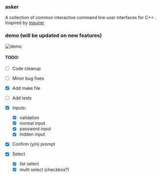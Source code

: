 ### asker

A collection of common interactive command line user interfaces for C++ . Inspired by [inquirer](https://www.npmjs.com/package/inquirer)

### demo (will be updated on new features)

![demo](https://i.imgur.com/R8xldwr.gif)

#### TODO:

- [ ] Code cleanup
- [ ] Minor bug fixes
- [x] Add make file
- [ ] Add tests

- [x] Inputs:

  - [x] validation
  - [x] normal input
  - [x] password input
  - [x] hidden input

- [x] Confirm (y/n) prompt

- [x] Select
  - [x] list select
  - [x] multi select (checkbox?)

